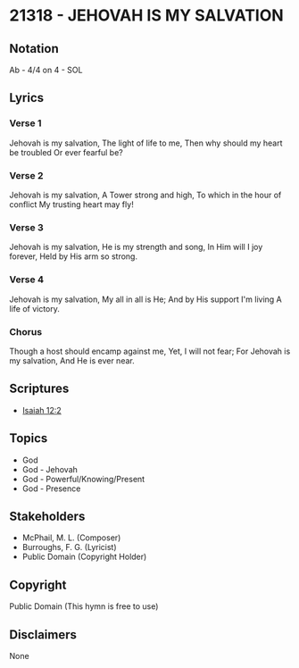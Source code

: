 # 21318 - JEHOVAH IS MY SALVATION

## Notation

Ab - 4/4 on 4 - SOL

## Lyrics

### Verse 1

Jehovah is my salvation, The light of life to me, Then why should my heart be troubled Or ever fearful be?

### Verse 2

Jehovah is my salvation, A Tower strong and high, To which in the hour of conflict My trusting heart may fly!

### Verse 3

Jehovah is my salvation, He is my strength and song, In Him will I joy forever, Held by His arm so strong.

### Verse 4

Jehovah is my salvation, My all in all is He; And by His support I'm living A life of victory.

### Chorus

Though a host should encamp against me, Yet, I will not fear; For Jehovah is my salvation, And He is ever near.


## Scriptures

- [Isaiah 12:2](https://www.biblegateway.com/passage/?search=Isaiah%2012%3A2)

## Topics

- God
- God - Jehovah
- God - Powerful/Knowing/Present
- God - Presence

## Stakeholders

- McPhail, M. L. (Composer)
- Burroughs, F. G. (Lyricist)
- Public Domain (Copyright Holder)

## Copyright

Public Domain
(This hymn is free to use)

## Disclaimers

None

